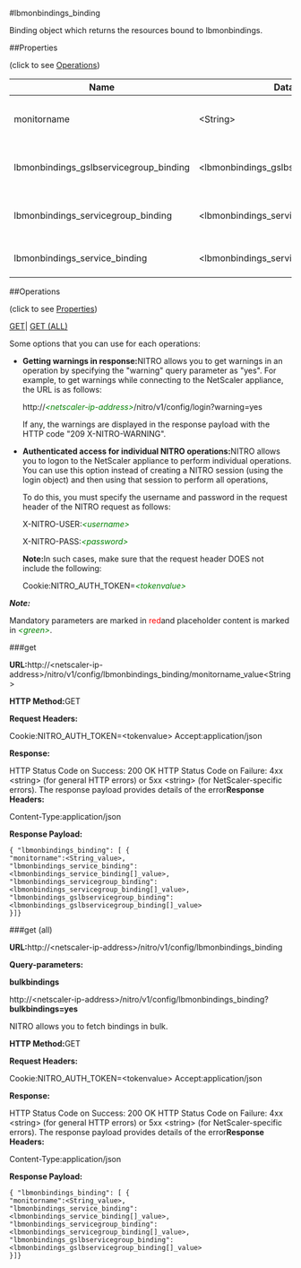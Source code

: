 #lbmonbindings_binding

Binding object which returns the resources bound to lbmonbindings.


##Properties 
<span>(click to see [Operations](#opera))</span>


<table><thead><tr><th>Name</th><th>Data Type</th><th>Permissions</th><th>Description</th></tr></thead><tbody><tr><td>monitorname</td><td>&lt;String></td><td>Read-write</td><td>The name of the monitor.<br>Minimum length = 1</td></tr><tr><td>lbmonbindings_gslbservicegroup_binding</td><td>&lt;lbmonbindings_gslbservicegroup_binding[]></td><td>Read-only</td><td>gslbservicegroup that can be bound to lbmonbindings.</td></tr><tr><td>lbmonbindings_servicegroup_binding</td><td>&lt;lbmonbindings_servicegroup_binding[]></td><td>Read-only</td><td>servicegroup that can be bound to lbmonbindings.</td></tr><tr><td>lbmonbindings_service_binding</td><td>&lt;lbmonbindings_service_binding[]></td><td>Read-only</td><td>service that can be bound to lbmonbindings.</td></tr></tbody></table>
##Operations 
<span>(click to see [Properties](#prope))</span>


[GET]()| [GET (ALL)](#get-)


Some options that you can use for each operations:
<ul><li><p><b>Getting warnings in response:</b>NITRO allows you to get warnings in an operation by specifying the "warning" query parameter as "yes". For example, to get warnings while connecting to the NetScaler appliance, the URL is as follows:</p><p>http://<span style="color:green;font-style:italic;">&lt;netscaler-ip-address&gt;</span>/nitro/v1/config/login?warning=yes</p><p>If any, the warnings are displayed in the response payload with the HTTP code "209 X-NITRO-WARNING".</p></li><li><p><b>Authenticated access for individual NITRO operations:</b>NITRO allows you to logon to the NetScaler appliance to perform individual operations. You can use this option instead of creating a NITRO session (using the login object) and then using that session to perform all operations,</p><p>To do this, you must specify the username and password in the request header of the NITRO request as follows:</p><p>X-NITRO-USER:<span style="color:green;font-style:italic;">&lt;username&gt;</span></p><p>X-NITRO-PASS:<span style="color:green;font-style:italic;">&lt;password&gt;</span></p><p><b>Note:</b>In such cases, make sure that the request header DOES not include the following:</p><p>Cookie:NITRO_AUTH_TOKEN=<span style="color:green;font-style:italic;">&lt;tokenvalue&gt;</span></p></li></ul>



***Note:*** 
Mandatory parameters are marked in <span style="color:#FF0000;">red</span>and placeholder content is marked in <span style="color:green;font-style:italic">&lt;green&gt;</span>.

###get



<b>URL:</b>http://&lt;netscaler-ip-address&gt;/nitro/v1/config/lbmonbindings_binding/monitorname_value&lt;String&gt;
<b>HTTP Method:</b>GET
<b>Request Headers:</b>

Cookie:NITRO_AUTH_TOKEN=&lt;tokenvalue&gt;Accept:application/json

<b>Response:</b>
HTTP Status Code on Success: 200 OKHTTP Status Code on Failure: 4xx &lt;string&gt; (for general HTTP errors) or 5xx &lt;string&gt; (for NetScaler-specific errors). The response payload provides details of the error<b>Response Headers:</b>

Content-Type:application/json

<b>Response Payload: </b>```{ "lbmonbindings_binding": [ {"monitorname":<String_value>,"lbmonbindings_service_binding":<lbmonbindings_service_binding[]_value>,"lbmonbindings_servicegroup_binding":<lbmonbindings_servicegroup_binding[]_value>,"lbmonbindings_gslbservicegroup_binding":<lbmonbindings_gslbservicegroup_binding[]_value>}]}```



###get (all)



<b>URL:</b>http://&lt;netscaler-ip-address&gt;/nitro/v1/config/lbmonbindings_binding
<b>Query-parameters:</b>
<b>bulkbindings</b>
http://&lt;netscaler-ip-address&gt;/nitro/v1/config/lbmonbindings_binding?<b>bulkbindings=yes</b>
NITRO allows you to fetch bindings in bulk.



<b>HTTP Method:</b>GET
<b>Request Headers:</b>

Cookie:NITRO_AUTH_TOKEN=&lt;tokenvalue&gt;Accept:application/json

<b>Response:</b>
HTTP Status Code on Success: 200 OKHTTP Status Code on Failure: 4xx &lt;string&gt; (for general HTTP errors) or 5xx &lt;string&gt; (for NetScaler-specific errors). The response payload provides details of the error<b>Response Headers:</b>

Content-Type:application/json

<b>Response Payload: </b>```{ "lbmonbindings_binding": [ {"monitorname":<String_value>,"lbmonbindings_service_binding":<lbmonbindings_service_binding[]_value>,"lbmonbindings_servicegroup_binding":<lbmonbindings_servicegroup_binding[]_value>,"lbmonbindings_gslbservicegroup_binding":<lbmonbindings_gslbservicegroup_binding[]_value>}]}```



